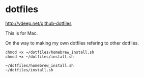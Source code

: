 # dotfiles
http://vdeep.net/github-dotfiles

This is for Mac.

On the way to making my own dotfiles refering to other dotfiles.

```
chmod +x ~/dotfiles/homebrew_install.sh
chmod +x ~/dotfiles/install.sh
```

```
~/dotfiles/homebrew_install.sh
~/dotfiles/install.sh
```

